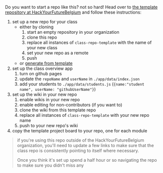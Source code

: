 Do you want to start a repo like this? not so hard! Head over to [the template repository at HackYourFutureBelgium](https://github.com/HackYourFutureBelgium/class-repo-template/) and follow these instructions:

1. set up a new repo for your class
    * either by cloning
        1. start an empty repository in your organization
        1. clone this repo
        1. replace all instances of `class-repo-template` with the name of your new class
        1. set your new repo as a remote
        1. push
    * or [generate from template](https://help.github.com/en/github/creating-cloning-and-archiving-repositories/creating-a-repository-from-a-template)
1. set up the class overview app
    1. turn on github pages
    1. update the `repoName` and `userName` in `./app/data/index.json`
    1. add your students to `./app/data/students.js` (`{name:"student name", userName: "githubUserName"}`)
1. set up the wiki in your new repo
    1. enable wikis in your new repo
    1. enable editing for non-contributors (if you want to)
    1. clone the wiki from this template repo
    1. replace all instances of `class-repo-template` with your new repo name
    1. push to your new repo's wiki
1. copy the template project board to your repo, one for each module


> if you're using this repo outside of the HackYourFutureBelgium organization, you'll need to update a few links to make sure that the class repo is consistently pointing to itself where necessary.
>
> Once you think it's set up spend a half hour or so navigating the repo to make sure you didn't miss any
